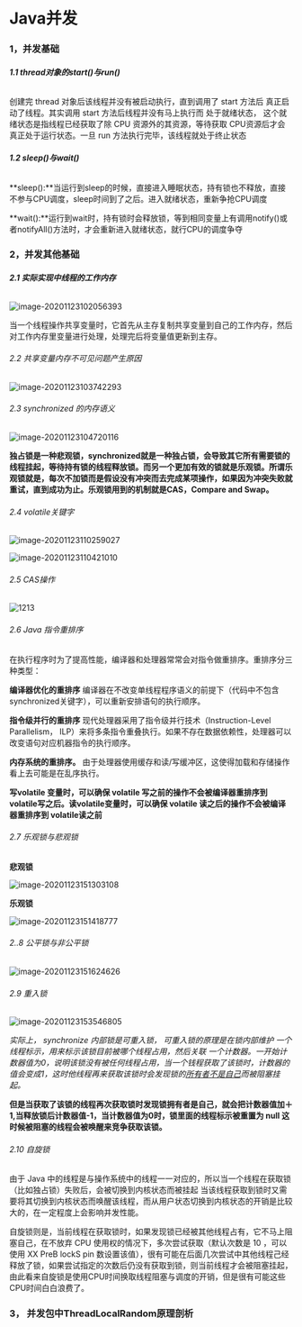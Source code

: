 # Java并发

### 1，并发基础

###### **1.1  thread对象的start()与run()**

创建完 thread 对象后该线程并没有被启动执行，直到调用了 start 方法后 真正启动了线程。其实调用 start 方法后线程并没有马上执行而 处于就绪状态， 这个就绪状态是指线程已经获取了除 CPU 资源外的其资源，等待获取 CPU资源后才会真正处于运行状态。一旦 run 方法执行完毕，该线程就处于终止状态

###### **1.2  sleep()与wait()**

**sleep():**当运行到sleep的时候，直接进入睡眠状态，持有锁也不释放，直接不参与CPU调度，sleep时间到了之后。进入就绪状态，重新争抢CPU调度

**wait():**运行到wait时，持有锁时会释放锁，等到相同变量上有调用notify()或者notifyAll()方法时，才会重新进入就绪状态，就行CPU的调度争夺

### 2，并发其他基础

###### **2.1 实际实现中线程的工作内存**

![image-20201123102056393](https://github.com/aqiang0/learningnotes/master/docs/Java%E5%B9%B6%E5%8F%91.assets/image-20201123102056393.png)

当一个线程操作共享变量时，它首先从主存复制共享变量到自己的工作内存，然后对工作内存里变量进行处理，处理完后将变量值更新到主存。

###### 2.2 共享变量内存不可见问题产生原因

![image-20201123103742293](D:\install\Typora\文档\Java并发.assets\image-20201123103742293.png)

###### 2.3 synchronized 的内存语义

![image-20201123104720116](B:\learningnote\docs\Java并发.assets\image-20201123104720116.png)

**独占锁是一种悲观锁，synchronized就是一种独占锁，会导致其它所有需要锁的线程挂起，等待持有锁的线程释放锁。而另一个更加有效的锁就是乐观锁。所谓乐观锁就是，每次不加锁而是假设没有冲突而去完成某项操作，如果因为冲突失败就重试，直到成功为止。乐观锁用到的机制就是CAS，Compare and Swap。**

###### 2.4 volatile关键字

![image-20201123110259027](D:\install\Typora\文档\Java并发.assets\image-20201123110259027.png)

![image-20201123110421010](D:\install\Typora\文档\Java并发.assets\image-20201123110421010.png)



###### 2.5  CAS操作

![1213](D:\install\Typora\文档\Java并发.assets\1213.png)



###### 2.6 Java 指令重排序

在执行程序时为了提高性能，编译器和处理器常常会对指令做重排序。重排序分三种类型：

**编译器优化的重排序**
编译器在不改变单线程程序语义的前提下（代码中不包含synchronized关键字），可以重新安排语句的执行顺序。

**指令级并行的重排序**
现代处理器采用了指令级并行技术（Instruction-Level Parallelism， ILP）来将多条指令重叠执行。如果不存在数据依赖性，处理器可以改变语句对应机器指令的执行顺序。

**内存系统的重排序。**
由于处理器使用缓存和读/写缓冲区，这使得加载和存储操作看上去可能是在乱序执行。 

**写volatile 变量时，可以确保 volatile 写之前的操作不会被编译器重排序到 volatile写之后。读volatile变量时，可以确保 volatile 读之后的操作不会被编译器重排序到 volatile读之前**

###### 2.7 乐观锁与悲观锁

**悲观锁**

![image-20201123151303108](D:\install\Typora\文档\Java并发.assets\image-20201123151303108.png)

**乐观锁**

![image-20201123151418777](D:\install\Typora\文档\Java并发.assets\image-20201123151418777.png)

###### 2..8 公平锁与非公平锁

![image-20201123151624626](D:\install\Typora\文档\Java并发.assets\image-20201123151624626.png)

###### 2.9 重入锁

![image-20201123153546805](D:\install\Typora\文档\Java并发.assets\image-20201123153546805.png)

**实际上， synchronize 内部锁是可重入锁， 可重入锁的原理是在锁内部维护 一个线程标示，用来标示该锁目前被哪个线程占用，然后关联 一个计数器。一开始计数器值为0，说明该锁没有被任何线程占用，当一个钱程获取了该锁时，计数器的值会变成1，这时他线程再来获取该锁时会发现锁的*<u>所有者不是自己</u>*而被阻塞挂起。**

**但是当获取了该锁的线程再次获取锁时发现锁拥有者是自己，就会把计数器值加＋1,当释放锁后计数器值-1，当计数器值为0时，锁里面的线程标示被重置为 null 这时候被阻塞的线程会被唤醒来竞争获取该锁。**

###### 2.10 自旋锁

由于 Java 中的线程是与操作系统中的线程一一对应的，所以当一个线程在获取锁（比如独占锁）失败后，会被切换到内核状态而被挂起 当该线程获取到锁时又需要将其切换到内核状态而唤醒该线程，而从用户状态切换到内核状态的开销是比较大的，在一定程度上会影响并发性能。

自旋锁则是，当前线程在获取锁时，如果发现锁已经被其他线程占有，它不马上阻塞自己，在不放弃 CPU 使用权的情况下，多次尝试获取（默认次数是 10 ，可以使用 XX PreB lockS pin 数设置该值），很有可能在后面几次尝试中其他线程己经释放了锁，如果尝试指定的次数后仍没有获取到锁，则当前线程才会被阻塞挂起，由此看来自旋锁是使用CPU时间换取线程阻塞与调度的开销，但是很有可能这些 CPU时间白白浪费了。

### 3， 并发包中ThreadLocalRandom原理剖析

